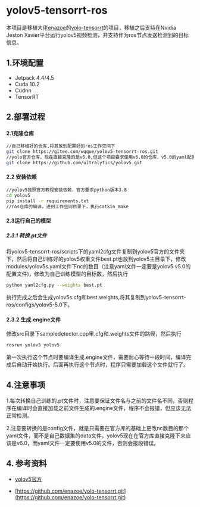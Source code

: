# yolov5-tensorrt-ros

本项目是移植大佬[enazoe](https://github.com/enazoe)的[yolo-tensorrt](https://github.com/enazoe/yolo-tensorrt)的项目，移植之后支持在Nvidia Jeston Xavier平台运行yolov5视频检测，并支持作为ros节点发送检测到的目标信息。

##  1.环境配置

+ Jetpack  4.4/4.5
+ Cuda 10.2
+ Cudnn
+ TensorRT

## 2.部署过程

#### 2.1克隆仓库

```bash
//自己移植好的仓库,将其放到配置好的ros工作空间下
git clone https://gitee.com/wqque/yolov5-tensorrt-ros.git
//yolo官方仓库，现在直接克隆的是v6.0,但这个项目要求使用v6.0的仓库，v5.0的yaml配置文件，放哪都行
git clone https://github.com/ultralytics/yolov5.git
```

#### 2.2 安装依赖

```bash
//yolov5按照官方教程安装依赖，官方要求python版本3.8
cd yolov5
pip install -r requirements.txt
//ros仓库的编译，进到工作空间目录下，执行catkin_make
```

#### 2.3运行自己的模型

##### 2.3.1 转换.pt文件

将yolov5-tensorrt-ros/scripts下的yaml2cfg文件复制到yolov5官方的文件夹下，然后将自己训练好的yolov5权重文件best.pt也放到yolov5主目录下，修改modules/yolov5s.yaml文件下nc的数目（注意yaml文件一定要是yolov5 v5.0的配置文件)，修改为自己训练模型的目标数，然后执行

```bash
python yaml2cfg.py --weights best.pt
```

执行完成之后会生成yolov5s.cfg和best.weights,将其复制到yolov5-tensorrt-ros/configs/yolov5-5.0下。

#### 2.3.2 生成.engine文件

修改src目录下sampledetector.cpp里.cfg和.weights文件的路径，然后执行

```bash
rosrun yolov5 yolov5
```

第一次执行这个节点时要编译生成.engine文件，需要耐心等待一段时间，编译完成后自动开始执行。后面再执行这个节点时，程序只需要加载这个文件就行了。



## 4.注意事项

1.每次转换自己训练的.pt文件时，注意要保证文件名与之前的文件名不同，否则程序在编译时会直接加载之前文件生成的.engine文件，程序不会报错，但应该无法正常检测。

2.注意要转换的是config文件，就是只需要在官方库的基础上更改nc数目的那个yaml文件，而不是自己数据集的data文件。yolov5现在在官方库直接克隆下来应该是v6.0，而yaml文件一定要使用v5.0的文件，否则会报段错误。

## 4. 参考资料

+ [yolov5官方](https://github.com/ultralytics/yolov5.git)

+ [https://github.com/enazoe/yolo-tensorrt.git](https://github.com/enazoe/yolo-tensorrt.git)

  
